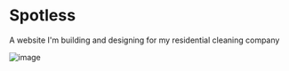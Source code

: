 # Spotless

A website I'm building and designing for my residential cleaning company

![image](https://github.com/kerson97/cleaning_site/assets/110311555/433d06d2-d18a-4ca5-adbf-3e87a2170839)
